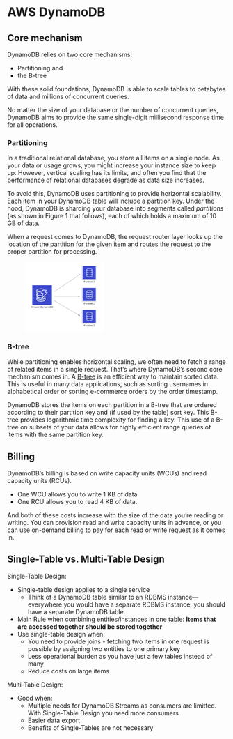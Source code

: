 # AWS DynamoDB

## Core mechanism

DynamoDB relies on two core mechanisms:

* Partitioning and
* the B-tree

With these solid foundations, DynamoDB is able to scale tables to petabytes of data and millions of concurrent queries.

No matter the size of your database or the number of concurrent queries, DynamoDB aims to provide the same single-digit millisecond response time for all operations.

### Partitioning

In a traditional relational database, you store all items on a single node. As your data or usage grows, you might increase your instance size to keep up. However, vertical scaling has its limits, and often you find that the performance of relational databases degrade as data size increases.

To avoid this, DynamoDB uses partitioning to provide horizontal scalability. Each item in your DynamoDB table will include a partition key. Under the hood, DynamoDB is sharding your database into segments called _partitions_ (as shown in Figure 1 that follows), each of which holds a maximum of 10 GB of data.

When a request comes to DynamoDB, the request router layer looks up the location of the partition for the given item and routes the request to the proper partition for processing.

<figure><img src="../../../../.gitbook/assets/DBBLOG-2555-image001.png" alt="" width="182"><figcaption></figcaption></figure>

### B-tree

While partitioning enables horizontal scaling, we often need to fetch a range of related items in a single request. That’s where DynamoDB’s second core mechanism comes in. A [B-tree](https://en.wikipedia.org/wiki/B-tree) is an efficient way to maintain sorted data. This is useful in many data applications, such as sorting usernames in alphabetical order or sorting e-commerce orders by the order timestamp.

DynamoDB stores the items on each partition in a B-tree that are ordered according to their partition key and (if used by the table) sort key. This B-tree provides logarithmic time complexity for finding a key. This use of a B-tree on subsets of your data allows for highly efficient range queries of items with the same partition key.

## Billing

DynamoDB’s billing is based on write capacity units (WCUs) and read capacity units (RCUs).

* One WCU allows you to write 1 KB of data
* One RCU allows you to read 4 KB of data.

And both of these costs increase with the size of the data you’re reading or writing. You can provision read and write capacity units in advance, or you can use on-demand billing to pay for each read or write request as it comes in.

## Single-Table vs. Multi-Table Design

Single-Table Design:

* Single-table design applies to a single service
  * Think of a DynamoDB table similar to an RDBMS instance—everywhere you would have a separate RDBMS instance, you should have a separate DynamoDB table.
* Main Rule when combining entities/instances in one table: **Items that are accessed together should be stored together**
* Use single-table design when:
  * You need to provide joins - fetching two items in one request is possible by assigning two entities to one primary key
  * Less operational burden as you have just a few tables instead of many
  * Reduce costs on large items

Multi-Table Design:

* Good when:
  * Multiple needs for DynamoDB Streams as consumers are limitted. With Single-Table Design you need more consumers
  * Easier data export
  * Benefits of Single-Tables are not necessary
